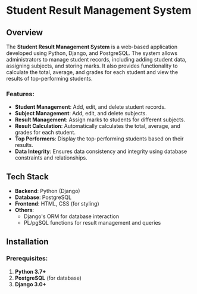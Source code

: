 # Student Result Management System

## Overview

The **Student Result Management System** is a web-based application developed using Python, Django, and PostgreSQL. The system allows administrators to manage student records, including adding student data, assigning subjects, and storing marks. It also provides functionality to calculate the total, average, and grades for each student and view the results of top-performing students.

### Features:
- **Student Management**: Add, edit, and delete student records.
- **Subject Management**: Add, edit, and delete subjects.
- **Result Management**: Assign marks to students for different subjects.
- **Result Calculation**: Automatically calculates the total, average, and grades for each student.
- **Top Performers**: Display the top-performing students based on their results.
- **Data Integrity**: Ensures data consistency and integrity using database constraints and relationships.

## Tech Stack

- **Backend**: Python (Django)
- **Database**: PostgreSQL
- **Frontend**: HTML, CSS (for styling)
- **Others**: 
  - Django's ORM for database interaction
  - PL/pgSQL functions for result management and queries

## Installation

### Prerequisites:
1. **Python 3.7+**
2. **PostgreSQL** (for database)
3. **Django 3.0+**
